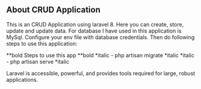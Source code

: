 

## About CRUD Application

This is an CRUD Application using laravel 8. Here you can create, store, update and update data. For database I have used in this application is MySql.
Configure your env file with database credentials. Then do following steps to use this application:

 **bold Steps to use this app   **bold
 *italic - php artisan migrate  *italic
 *italic - php artisan serve  *italic


Laravel is accessible, powerful, and provides tools required for large, robust applications.


